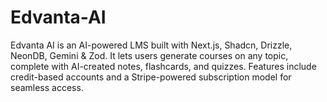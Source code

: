 # Edvanta-AI
Edvanta AI is an AI-powered LMS built with Next.js, Shadcn, Drizzle, NeonDB, Gemini &amp; Zod. It lets users generate courses on any topic, complete with AI-created notes, flashcards, and quizzes. Features include credit-based accounts and a Stripe-powered subscription model for seamless access.
